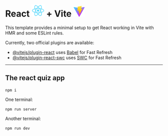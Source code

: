 # React <img src="https://github.com/dinno7/react-quiz-app/blob/master/public/logo512.png" width="40" height="40"> + Vite <img src="https://github.com/dinno7/react-quiz-app/blob/master/public/vite.svg" width="35" height="35">


This template provides a minimal setup to get React working in Vite with HMR and some ESLint rules.

Currently, two official plugins are available:

- [@vitejs/plugin-react](https://github.com/vitejs/vite-plugin-react/blob/main/packages/plugin-react/README.md) uses [Babel](https://babeljs.io/) for Fast Refresh
- [@vitejs/plugin-react-swc](https://github.com/vitejs/vite-plugin-react-swc) uses [SWC](https://swc.rs/) for Fast Refresh

---

## The react quiz app

```
npm i
```
One terminal:
```
npm run server
```
Another terminal:
```
npm run dev
```
